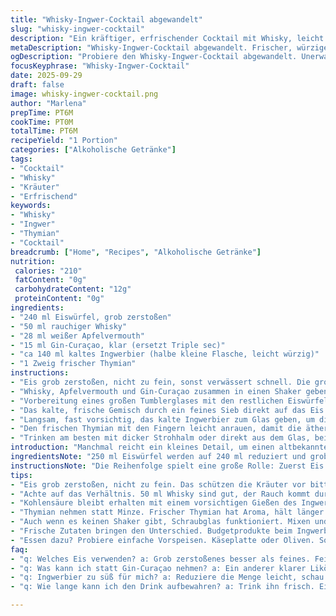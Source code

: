 ```yaml
---
title: "Whisky-Ingwer-Cocktail abgewandelt"
slug: "whisky-ingwer-cocktail"
description: "Ein kräftiger, erfrischender Cocktail mit Whisky, leicht modifiziertem Ingwer-Bier und einem frischen Kräuter-Akzent. Nutzt Apfelvermouth und Orangellikör für fruchtige Tiefe, lässt klassischen Triple sec weg, ersetzt durch einen Gin-Curaçao für eine extra Kräuternote. Die Zutaten werden geschüttelt und vorsichtig kombiniert, um Kohlensäure zu bewahren. Perfekt für experimentierfreudige Genießer, die Balance zwischen Süße, Würze und herb-fruchtigen Aromen schätzen."
metaDescription: "Whisky-Ingwer-Cocktail abgewandelt. Frischer, würziger Drink; balanciert zwischen Kräutern und Fruchtigem. Ideal für Experimentierfreudige."
ogDescription: "Probiere den Whisky-Ingwer-Cocktail abgewandelt. Unerwartete Aromen treffen auf klassische Zutaten. Perfekt für Genießer."
focusKeyphrase: "Whisky-Ingwer-Cocktail"
date: 2025-09-29
draft: false
image: whisky-ingwer-cocktail.png
author: "Marlena"
prepTime: PT6M
cookTime: PT0M
totalTime: PT6M
recipeYield: "1 Portion"
categories: ["Alkoholische Getränke"]
tags:
- "Cocktail"
- "Whisky"
- "Kräuter"
- "Erfrischend"
keywords:
- "Whisky"
- "Ingwer"
- "Thymian"
- "Cocktail"
breadcrumb: ["Home", "Recipes", "Alkoholische Getränke"]
nutrition: 
 calories: "210"
 fatContent: "0g"
 carbohydrateContent: "12g"
 proteinContent: "0g"
ingredients:
- "240 ml Eiswürfel, grob zerstoßen"
- "50 ml rauchiger Whisky"
- "28 ml weißer Apfelvermouth"
- "15 ml Gin-Curaçao, klar (ersetzt Triple sec)"
- "ca 140 ml kaltes Ingwerbier (halbe kleine Flasche, leicht würzig)"
- "1 Zweig frischer Thymian"
instructions:
- "Eis grob zerstoßen, nicht zu fein, sonst verwässert schnell. Die grobe Textur schützt vor bitterem Verlaugen der Kräuter."
- "Whisky, Apfelvermouth und Gin-Curaçao zusammen in einen Shaker geben. Bis zum Klirren schütteln, aber nur für ca. 20 Sekunden. Ziel: gut vermischen, nicht zu stark verdünnen."
- "Vorbereitung eines großen Tumblerglases mit den restlichen Eiswürfeln; Eis sollte fast bis zum Rand gefüllt sein, Menge achten, um Temperatur zu halten ohne zu kippen."
- "Das kalte, frische Gemisch durch ein feines Sieb direkt auf das Eis abseihen. Sieb fängt kleine Schwebstoffe ab, so bleibt der Cocktail klar."
- "Langsam, fast vorsichtig, das kalte Ingwerbier zum Glas geben, um die Kohlensäure zu bewahren. Lieber mit einem Barlöffel kurz umrühren, nicht heftig, sonst kippt alles schaumig um."
- "Den frischen Thymian mit den Fingern leicht anrauen, damit die ätherischen Öle freigeben. Oben auf den Drink legen, das Aroma vermischt sich beim Trinken mit dem süßen Ingwer."
- "Trinken am besten mit dicker Strohhalm oder direkt aus dem Glas, bei zuletzt 7° Celsius servieren, um die Aromen zu intensivieren."
introduction: "Manchmal reicht ein kleines Detail, um einen altbekannten Cocktail neu zu erfinden. Ich habe den klassischen Whisky-Gingembre mehrfach ausprobiert, aber die Balance zwischen Whisky und Ingwerbier war oft zu süß oder flach. Erst als ich den Triple sec durch einen Gin-Curaçao tauschte, bekam der Drink eine subtilere Kräuternote – wacholderartig, leicht zitronig. Die Wahl des Apfelvermouths ist genauso wichtig: er bringt frische Fruchtigkeit ohne zu dominate Süße. Eis zerstoßen für den richtigen Kühleffekt, aber nicht pulverisieren, sonst verwässert der Drink. Ein Zweig frischer Thymian ersetzt Minze, die sonst schnell müffelt oder zu dominant schmeckt. Eine Mischung aus Ritual und Experiment, die ich durch unzählige Probeschlücke verfeinert habe. Das Ergebnis trägt ein bisschen Rauch, eine Prise Süße und ordentlich Pep. Klingt einfach? Ist aber ein Balanceakt, den ich nicht unterschätze."
ingredientsNote: "250 ml Eiswürfel werden auf 240 ml reduziert und grob zerstoßen, um die Verdünnung zu kontrollieren. Whisky bleibt leicht erhöht auf 50 ml, um mehr Charakter durchkommen zu lassen, aber nicht zu dominant. Apfelvermouth ist ein feinherber Weißwein-Wermut, der Frische reinbringt, besonders wenn er nicht zu süß ist; bei fehlendem Apfelvermouth kann ein trockener Weißwein mit einem Spritzer Apfelsaft schummeln. Triple sec fällt weg, für den milden Orangenton wird Gin-Curaçao genutzt – viel aromatischer, weniger süß, mit einer leichten Kräuternote, die typisch zum Whisky passt. Ingwerbier halbiert die Flasche, 140 ml reichen. Lieber was spezielles, spritzig und leicht scharf, nicht zu süß, passt besser zum rauchigen Whisky. Thymian statt Minze, da dürftiger in der Aromatik und langlebiger, riecht nach Sommer und Kräutergarten, frisch aus dem Garten besser als gekauft im Plastik. Immer auf Zutatenqualität achten, ein billiges Ingwerbier verwässert den Geschmack. Ein bisschen Experimentierfreude gehört hier rein; manches Ingwerbier ist zu süß, dann weniger Triple sec oder Gin nehmen."
instructionsNote: "Die Reihenfolge spielt eine große Rolle: Zuerst Eis grob zerstoßen, denn zu viel Wasser zerstört das Aroma. Guter Whisky braucht den Raum, gemischt, aber nicht ertränkt zu werden. Shaken nur kurz, bis der Mix schön kühl und gut vermischt ist; zu lange schütteln verwandelt den Drink in dünn-wässriges Zeug. Eis ins Glas, ändert die Temperatur, hilft, Aromen nicht zu überdecken. Flüssigkeiten sollten vorsichtig kombiniert werden, damit die Kohlensäure des Ingwerbiers bleibt, kein zu energisches Umrühren. Sieb hilft, Restklümpchen oder Kräuterreste fernzuhalten - das Auge trinkt mit. Aromatisierter Zweig Thymian wird nicht zu lange im Drink gelassen, sonst verfälscht er den Geschmack; nur kurz liegenlassen für sanften Duft und Optik. Meine Faustregel: serviere eisgekühlt direkt, nicht zu warm, nicht zu kalt und langsam genießen. Kleine Tricks wie Fingerrücken leicht gegen Zweig reiben geben mehr Duft frei. Auch bei fehlendem Shaker kann das Whisky-Gemisch in einem Schraubglas mit Deckel gut vermischt werden, dann ruhen lassen, klar werden lassen, und Abgießen nicht vergessen. Die Zeit von 5 auf 6 Minuten erweitert, man wird ruhiger, kontrolliert besser."
tips:
- "Eis grob zerstoßen, nicht zu fein. Das schützen die Kräuter vor bitterem Geschmack. Wenn zu dick zerstoßen, verwässert schnell der Drink. Eis wichtig für Kühle."
- "Achte auf das Verhältnis. 50 ml Whisky sind gut, der Rauch kommt durch. Apfelvermouth bringt Fruchtigkeit. Wermut mindert die Süße. Aber nicht übertreiben."
- "Kohlensäure bleibt erhalten mit einem vorsichtigen Gießen des Ingwerbiers. Mach's langsam, damit kein Schaum entsteht. Drücke das Personal zum Umrühren kaum, sonst alles kaputt."
- "Thymian nehmen statt Minze. Frischer Thymian hat Aroma, hält länger. Rauchen macht das Zusammenspiel mit dem Ingwer schön. Das sollte kurz im Glas liegen bleiben."
- "Auch wenn es keinen Shaker gibt, Schraubglas funktioniert. Mixen und Ruhe geben. Öffnen und klar werden lassen. Abseihen ist wichtig, keine Trübung."
- "Frische Zutaten bringen den Unterschied. Budgetprodukte beim Ingwerbier können alles ruinieren. Das muss knackig und würzig sein, nicht süß."
- "Essen dazu? Probiere einfache Vorspeisen. Käseplatte oder Oliven. So wird der Genuss noch intensiviert. Essig und Öl dabei, geschmacklich perfekt."
faq:
- "q: Welches Eis verwenden? a: Grob zerstoßenes besser als feines. Feines verwässert den Drink schnell. Grob hält die Kälte länger."
- "q: Was kann ich statt Gin-Curaçao nehmen? a: Ein anderer klarer Likör geht. Z.B. ein trockener Apfelbrand. Achte auf die Aromatik, passend zum Whisky."
- "q: Ingwerbier zu süß für mich? a: Reduziere die Menge leicht, schau auf die Balance. Weniger ist manchmal mehr, Gemüse passt dazu."
- "q: Wie lange kann ich den Drink aufbewahren? a: Trink ihn frisch. Ein paar Minuten geht, aber die Aromen verändern sich schnell. Am besten gleich genießen."

---
```

